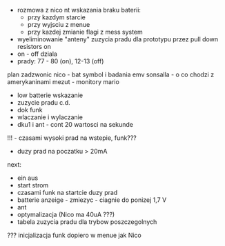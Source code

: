 - rozmowa z nico nt wskazania braku baterii:
	- przy kazdym starcie
	- przy wyjsciu z menue
	- przy kazdej zmianie flagi z mess system
- wyeliminowanie "anteny" zuzycia pradu dla prototypu przez pull down resistors on 
- on - off dziala
- prady: 77 - 80 (on), 12-13 (off)

plan
zadzwonic nico - bat symbol i badania emv
sonsalla - o co chodzi z amerykaninami
mezut - monitory
mario


- low batterie wskazanie
- zuzycie pradu c.d.
- dok funk
- wlaczanie i wylaczanie
- dku1 i ant - cont 20 wartosci na sekunde



!!! - czasami wysoki prad na wstepie, funk???
- duzy prad na poczatku > 20mA


next:
- ein aus
- start strom
- czasami funk na startcie duzy prad
- batterie anzeige - zmiezyc  - ciagnie do ponizej 1,7 V
- ant
- optymalizacja (Nico ma 40uA ???)
- tabela zuzycia pradu dla trybow poszczegolnych

??? inicjalizacja funk dopiero w menue jak Nico